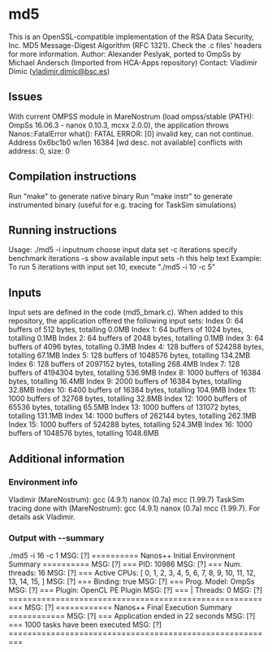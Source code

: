 # md5
This is an OpenSSL-compatible implementation of the RSA Data Security, Inc.
MD5 Message-Digest Algorithm (RFC 1321).
Check the .c files' headers for more information.
Author: Alexander Peslyak, ported to OmpSs by Michael Andersch (Imported from HCA-Apps repository)
Contact: Vladimir Dimic (vladimir.dimic@bsc.es)

## Issues
With current OMPSS module in MareNostrum (load ompss/stable (PATH): OmpSs 16.06.3 - nanox 0.10.3, mcxx 2.0.0), the application throws Nanos::FatalError
what():  FATAL ERROR: [0] invalid key, can not continue. Address 0x6bc1b0 w/len 16384 [wd desc. not available] conflicts with address: 0, size: 0

## Compilation instructions
Run "make" to generate native binary
Run "make instr" to generate instrumented binary (useful for e.g. tracing for TaskSim simulations)

## Running instructions
Usage: ./md5 <options>
-i inputnum          choose input data set
-c iterations        specify benchmark iterations
-s                   show available input sets
-h                   this help text
Example:
To run 5 iterations with input set 10, execute "./md5 -i 10 -c 5"

## Inputs
Input sets are defined in the code (md5_bmark.c).
When added to this repository, the application offered the following input sets:
Index 0: 64 buffers of 512 bytes, totalling 0.0MB
Index 1: 64 buffers of 1024 bytes, totalling 0.1MB
Index 2: 64 buffers of 2048 bytes, totalling 0.1MB
Index 3: 64 buffers of 4096 bytes, totalling 0.3MB
Index 4: 128 buffers of 524288 bytes, totalling 67.1MB
Index 5: 128 buffers of 1048576 bytes, totalling 134.2MB
Index 6: 128 buffers of 2097152 bytes, totalling 268.4MB
Index 7: 128 buffers of 4194304 bytes, totalling 536.9MB
Index 8: 1000 buffers of 16384 bytes, totalling 16.4MB
Index 9: 2000 buffers of 16384 bytes, totalling 32.8MB
Index 10: 6400 buffers of 16384 bytes, totalling 104.9MB
Index 11: 1000 buffers of 32768 bytes, totalling 32.8MB
Index 12: 1000 buffers of 65536 bytes, totalling 65.5MB
Index 13: 1000 buffers of 131072 bytes, totalling 131.1MB
Index 14: 1000 buffers of 262144 bytes, totalling 262.1MB
Index 15: 1000 buffers of 524288 bytes, totalling 524.3MB
Index 16: 1000 buffers of 1048576 bytes, totalling 1048.6MB

## Additional information
###  Environment info
Vladimir (MareNostrum): gcc (4.9.1) nanox (0.7a) mcc (1.99.7)
TaskSim tracing done with (MareNostrum): gcc (4.9.1) nanox (0.7a) mcc (1.99.7). For details ask Vladimir.

### Output with --summary
./md5 -i 16 -c 1
MSG: [?] ========== Nanos++ Initial Environment Summary ==========
MSG: [?] === PID:            10986
MSG: [?] === Num. threads:   16
MSG: [?] === Active CPUs:    [ 0, 1, 2, 3, 4, 5, 6, 7, 8, 9, 10, 11, 12, 13, 14, 15, ]
MSG: [?] === Binding:        true
MSG: [?] === Prog. Model:    OmpSs
MSG: [?] === Plugin:         OpenCL PE Plugin
MSG: [?] ===  | Threads:     0
MSG: [?] =========================================================
MSG: [?] ============ Nanos++ Final Execution Summary ============
MSG: [?] === Application ended in 22 seconds
MSG: [?] === 1000 tasks have been executed
MSG: [?] =========================================================

